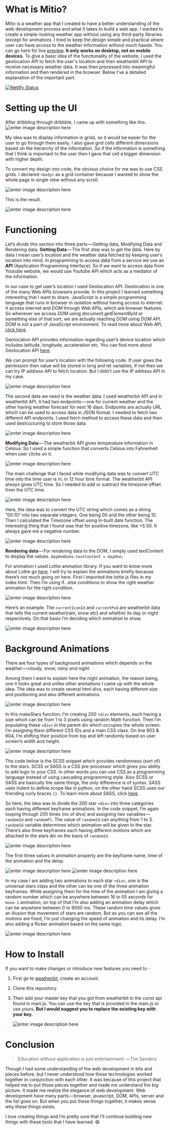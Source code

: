 
# What is Mitio?
Mitio is a weather app that I created to have a better understanding of the web development process and what it takes to build a web app. I wanted to create a simple-looking weather app without using any third-party libraries (except for animation). I tried to keep the design simple and practical where user can have access to the weather information without much hassle. You can go here for live [preview](https://weathertestapp.netlify.app). **It only works on desktop, not on mobile devices.**
To give a basic idea of the functionality of the website, I used the geolocation API to fetch the user's location and then weatherbit API to receive necessary weather data. It was then processed into meaningful information and then rendered in the browser. Below I've a detailed explanation of the important part.

[![Netlify Status](https://api.netlify.com/api/v1/badges/2fe72a73-cba2-46a8-9972-7197c7a9e699/deploy-status)](https://weathertestapp.netlify.app/)

# Setting up the UI

After dribbling through dribbble, I came up with something like this.
![enter image description here](https://cdn-images-1.medium.com/max/1000/1*ziiH3zlUDEiKd0oTkeIYMw.jpeg)

My idea was to display information in grids, so it would be easier for the user to go through them easily. I also gave grid cells different dimensions based on the hierarchy of the information. So if the information is something that I think is important to the user then I gave that cell a bigger dimension with higher depth.

To convert my design into code, the obvious choice for me was to use CSS grids. I declared `<body>` as a grid container because I wanted to show the whole page in single view without any scroll.

![enter image description here](https://cdn-images-1.medium.com/max/1000/1*O63nRqR5Aj8e9w6u-g9Y3w.png)

This is the result.

![enter image description here](https://cdn-images-1.medium.com/max/1000/1*br2M9mjBzVirFCCOxPd3xw.png)

# Functioning

Let’s divide this section into three parts — Getting data, Modifying Data and Rendering data.
**Getting Data** — The first step was to get the data. Here by data I mean user’s location and the weather data fetched by keeping user’s location into mind. In programming to access data from a service we use an **API** (Application Programming Interface). So if we want to access data from Youtube website, we would use Youtube API which acts as a mediator of the information.

In our case to get user’s location I used Geolocation API. Geolocation is one of the many Web APIs browsers provide. In this project I learned something interesting that I want to share. JavaScript is a simple programming language that runs in browser in isolation without having access to internet. It access internet and _DOM_ through Web APIs, which are browser features. So whenever we access _DOM_ using _document.getElementById_ or something else of that sort, we are actually reaching _DOM_ using _DOM API. DOM_ is not a part of JavaScript environment. To read more about Web API, [click here](https://developer.mozilla.org/en-US/docs/Web/Reference/API).

Geolocation API provides information regarding user’s device location which includes latitude, longitude, acceleration etc. You can find more about Geolocation API [here](https://developer.mozilla.org/en-US/docs/Web/API/Geolocation_API).

We can prompt for user’s location with the following code. If user gives the permission then value will be stored in long and let variables, if not then we can try IP address API to fetch location. But I didn’t use the IP address API in my case.

![enter image description here](https://cdn-images-1.medium.com/max/1000/1*pCwpxqBU-dhOmw61Wd8kDw.png)

The second data we need is the weather data. I used weatherbit API and in weatherbit API, it had two endpoints — one for current weather and the other having weather forecast for next 16 days. Endpoints are actually URL which can be used to access data in JSON format. I needed to fetch two different API endpoints. I used fetch method to access these data and then used destructuring to store those data.

![enter image description here](https://cdn-images-1.medium.com/max/1000/1*HiZB8Qk2jIVPyndlu80AuQ.png)

**Modifying Data** — The weatherbit API gives temperature information in Celsius. So I used a simple function that converts Celsius into Fahrenheit when user clicks on it.

![enter image description here](https://cdn-images-1.medium.com/max/1000/1*_u6vE6XoQNbeH4rtDefcLA.png)

The main challenge that I faced while modifying data was to convert UTC time into the time user is in, in 12 hour time format. The weatherbit API always gives UTC time. So I needed to add or subtract the timezone offset from the UTC time.

![enter image description here](https://cdn-images-1.medium.com/max/1000/1*EBf1M7n-73KZEUttivtjfQ.png)

Here, the idea was to convert the UTC string which comes as a string “00:10” into two separate integers. One being 00 and the other being 10. Then I calculated the Timezone offset using in-built date function. The interesting thing that I found was that for positive timezone, like +5:30. It always gave me a negative number.

![enter image description here](https://cdn-images-1.medium.com/max/1000/1*XbyrpVodfWm4aDhYdhUx6w.png)

**Rendering data** — For rendering data to the DOM, I simply used textContent to display the values. `dayOneDate.textContent = dayOne;`

For animation I used Lottie animation library. If you want to know more about Lottie go [here](https://lottiefiles.com/what-is-lottie). I will try to explain the animations briefly because there’s not much going on here. First I imported the lottie js files in my index.html. Then I’m using if…else conditions to show the right weather animation for the right condition.

![enter image description here](https://cdn-images-1.medium.com/max/1000/1*6fg-MRB01SUCxDEOEhbK_Q.png)

Here’s an example. The `currentIconId` and `currentPod` are weatherbit data that tells the current weather(rain, snow etc) and whether its day or night respectively. On that basis I’m deciding which animation to show.

![enter image description here](https://cdn-images-1.medium.com/max/1000/1*2GNHh8fjejVBmxUjhRkt9Q.gif)

# Background Animations

There are four types of background animations which depends on the weather — *cloudy, snow, rainy and night.*

Among them I want to explain here the night animation, the reason being, one it looks great and unlike other animations I came up with the whole idea. The idea was to create several html divs, each having different size and positioning and also different animations.

![enter image description here](https://cdn-images-1.medium.com/max/1000/1*j3zoOz87We2TVgSPUQSA6w.png)

In this makeStars function, I’m creating 200 `<div>` elements, each having a size which can be from 1 to 3 pixels using random Math function. Then I’m populating these `<div>` in the parent div which occupies the whole screen. I’m assigning them different CSS IDs and a main CSS class. On line 903 & 904, I’m shifting their position from top and left randomly based on user screen’s width and height.

![enter image description here](https://cdn-images-1.medium.com/max/1000/1*aOq314jpT70d6YlBAit1hA.png)

The code below is the SCSS snippet which provides randomness (sort of) to the stars. SCSS or SASS is a CSS pre-processor which gives you ability to add logic to your CSS. In other words you can use CSS as a programming language instead of using cascading programming style. Also SCSS or SASS are basically the same things, the only difference is of syntax. SASS uses indent to define scope like in python, on the other hand SCSS uses our friending curly braces `{}`. To learn more about SASS, click [here](https://sass-lang.com/guide).

So here, the idea was to divide the 200 star `<div>` into three categories each having different keyframe animations. In the code snippet, I’m again looping through 200 times (no of divs) and assigning two variables — `randomId` and `randomFl`. The value of `randomId` can anything from 1 to 3. `randomId` variable determines which animation will be given to the star. There’s also three keyframes each having different motions which are attached to the stars div on the basis of `randomId`.

![enter image description here](https://cdn-images-1.medium.com/max/1000/1*cSwAyVMIbXrq6PAJYLQOKA.png)

The first three values in animation property are the keyframe name, time of the animation and the delay.

![enter image description here](https://cdn-images-1.medium.com/max/1000/1*vnWTWxegLRjRMC2eu5Gvyw.png)
![enter image description here](https://cdn-images-1.medium.com/max/1000/1*YYdJZ7u5dyybKuFp4Zth0g.png)

In my case I am adding two animations to each star `<div>`, one is the universal stars class and the other can be one of the three animation keyframes. While assigning them for the time of the animation I am giving a random number which can be anywhere between 16 to 55 seconds for `move-1` animation, on top of that I’m also adding an animation delay which can be anywhere between 0 to 9000 ms. These random time values gives an illusion that movement of stars are random. But as you can see all the motions are fixed, I’m just changing the speed of animation and its delay. I’m also adding a flicker animation based on the same logic.

![enter image description here](https://cdn-images-1.medium.com/max/1000/1*pY7V56JkgSL9H3szrDIDQA.png)

# How to Install

If you want to make changes or introduce new features you need to - 

 1. First go to [weatherbit](https://www.weatherbit.io/api), create an account.
 2. Clone this repository. 
 3. Then add your master key that you got from
    weatherbit in the const api found in main.js. You can use the key
    that is provided in the main.js or use yours. **But I would suggest
    you to replace the existing key with your key.**
    
    ![enter image description here](https://s3.us-west-2.amazonaws.com/secure.notion-static.com/f29aeefb-d64d-4718-b0b1-34f6a66a9150/Untitled.png?X-Amz-Algorithm=AWS4-HMAC-SHA256&X-Amz-Credential=AKIAT73L2G45O3KS52Y5/20200908/us-west-2/s3/aws4_request&X-Amz-Date=20200908T122405Z&X-Amz-Expires=86400&X-Amz-Signature=d6220c42741a79d2a2a3f88e0f7655aad2f8df56b1d652e533a2ebed67ea5ad6&X-Amz-SignedHeaders=host&response-content-disposition=filename%20=%22Untitled.png%22)

# Conclusion

> Education without application is just entertainment. — Tim Sanders

Though I had some understanding of the web development in bits and pieces before, but I never understood how these technologies worked together in conjunction with each other. It was because of this project that helped me to put those pieces together and made me understand the big picture. It made me realize the elegance of web development. Web development have many parts — browser, javascript, DOM, APIs, server and the list goes on. But when you put these things together, it makes sense why these things exists.

I love creating things and I’m pretty sure that I’ll continue building new things with these tools that I have learned. 😄
